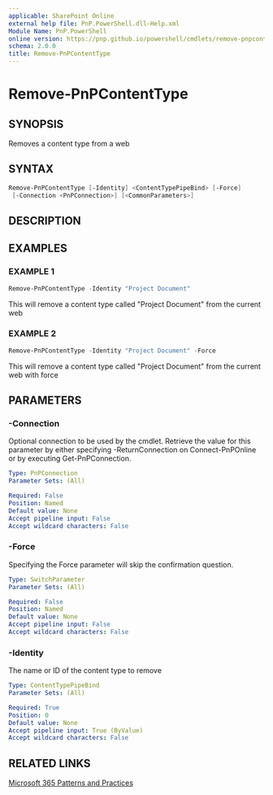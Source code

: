 ```yaml
---
applicable: SharePoint Online
external help file: PnP.PowerShell.dll-Help.xml
Module Name: PnP.PowerShell
online version: https://pnp.github.io/powershell/cmdlets/remove-pnpcontenttype
schema: 2.0.0
title: Remove-PnPContentType
---
```


# Remove-PnPContentType

## SYNOPSIS
Removes a content type from a web

## SYNTAX

```powershell
Remove-PnPContentType [-Identity] <ContentTypePipeBind> [-Force] 
 [-Connection <PnPConnection>] [<CommonParameters>]
```

## DESCRIPTION

## EXAMPLES

### EXAMPLE 1
```powershell
Remove-PnPContentType -Identity "Project Document"
```

This will remove a content type called "Project Document" from the current web

### EXAMPLE 2
```powershell
Remove-PnPContentType -Identity "Project Document" -Force
```

This will remove a content type called "Project Document" from the current web with force

## PARAMETERS

### -Connection
Optional connection to be used by the cmdlet. Retrieve the value for this parameter by either specifying -ReturnConnection on Connect-PnPOnline or by executing Get-PnPConnection.

```yaml
Type: PnPConnection
Parameter Sets: (All)

Required: False
Position: Named
Default value: None
Accept pipeline input: False
Accept wildcard characters: False
```

### -Force
Specifying the Force parameter will skip the confirmation question.

```yaml
Type: SwitchParameter
Parameter Sets: (All)

Required: False
Position: Named
Default value: None
Accept pipeline input: False
Accept wildcard characters: False
```

### -Identity
The name or ID of the content type to remove

```yaml
Type: ContentTypePipeBind
Parameter Sets: (All)

Required: True
Position: 0
Default value: None
Accept pipeline input: True (ByValue)
Accept wildcard characters: False
```



## RELATED LINKS

[Microsoft 365 Patterns and Practices](https://aka.ms/m365pnp)